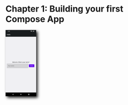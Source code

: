 # Chapter 1: Building your first Compose App

<img style="-webkit-filter: drop-shadow(5px 5px 5px #222); filter: drop-shadow(5px 5px 5px #222)" src="assets/hello.png" width="20%" />